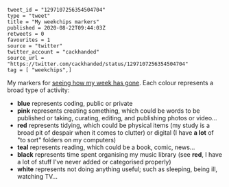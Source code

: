 ```
tweet_id = "1297107256354504704"
type = "tweet"
title = "My weekchips markers"
published = 2020-08-22T09:44:03Z
retweets = 0
favourites = 1
source = "twitter"
twitter_account = "cackhanded"
source_url = "https://twitter.com/cackhanded/status/1297107256354504704"
tag = [ "weekchips",]
```

My markers for
[seeing how my week has gone](/2020/06/19/my-week-in-poker-chips).
Each colour represents a broad type of activity:

* **blue** represents coding, public or private
* **pink** represents creating something, which could be words to be
  published or taking, curating, editing, and publishing photos or video…
* **red** represents tidying, which could be physical items (my study is a
  broad pit of despair when it comes to clutter) or digital (I have **a lot**
  of "to sort" folders on my computers)
* **teal** represents reading, which could be a book, comic, news…
* **black** represents time spent organising my music library (see **red**, 
  I have a lot of stuff I've never added or categorised properly)
* **white** represents not doing anything useful; such as sleeping, being ill,
  watching TV…

<p class='image'><img src='https://mnf.m17s.net/2020/08/22/EgBAKkFWoAAOQ0d.jpg' alt=''></p>

